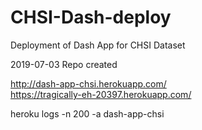 # CHSI-Dash-deploy
Deployment of Dash App for CHSI Dataset

2019-07-03 Repo created

http://dash-app-chsi.herokuapp.com/  
https://tragically-eh-20397.herokuapp.com/  
  
heroku logs -n 200 -a dash-app-chsi
